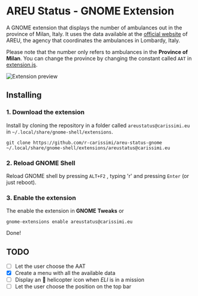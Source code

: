 # AREU Status - GNOME Extension
A GNOME extension that displays the number of ambulances out in the province of Milan, Italy.
It uses the data available at the [official website](https://www.areu.lombardia.it/web/home/missioni-aat-real-time) of AREU, the agency that coordinates the ambulances in Lombardy, Italy.

Please note that the number only refers to ambulances in the **Province of Milan**. You can change the province by changing the constant called `AAT` in [extension.js](https://github.com/r-carissimi/areu-status-gnome/blob/main/extension.js).



![Extension preview](https://i.imgur.com/5XnuT6h.png)



## Installing

### 1. Download the extension

Install by cloning the repository in a folder called `areustatus@carissimi.eu` in `~/.local/share/gnome-shell/extensions`.  

```shell
git clone https://github.com/r-carissimi/areu-status-gnome ~/.local/share/gnome-shell/extensions/areustatus@carissimi.eu
```



### 2. Reload GNOME Shell

Reload GNOME shell by pressing `ALT+F2` , typing 'r' and pressing `Enter` (or just reboot). 



### 3. Enable the extension

The enable the extension in **GNOME Tweaks** or 

```shell
gnome-extensions enable areustatus@carissimi.eu
```

Done!



## TODO

- [ ] Let the user choose the AAT
- [X] Create a menu with all the available data
- [ ] Display an 🚁 helicopter icon when *ELI* is in a mission
- [ ] Let the user choose the position on the top bar
